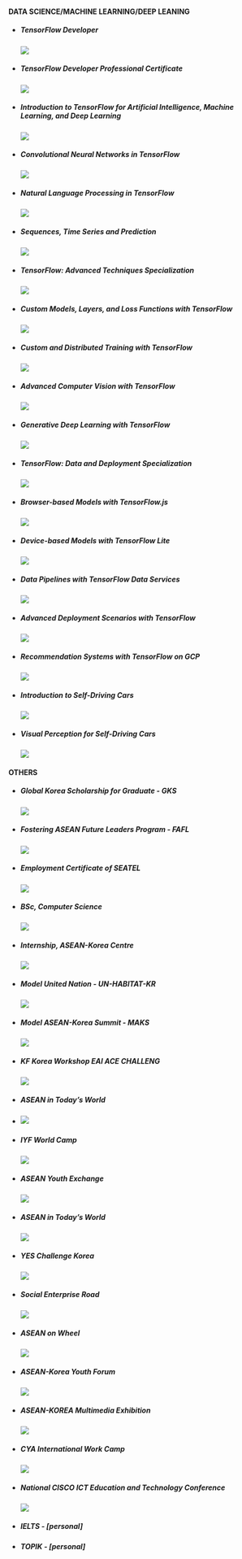 #### DATA SCIENCE/MACHINE LEARNING/DEEP LEANING

- ##### TensorFlow Developer

  <img src="certificates\TensorFlow Developer Certificate  II  TensorFlow.jpg">

- ##### TensorFlow Developer Professional Certificate

  <img src="certificates\TensorFlow Developer Professional Certificate Program  II  DeepLearning.AI\DeepLearning.AI TensorFlow Developer_E5NLXY3SAUSK.jpg">

- ##### Introduction to TensorFlow for Artificial Intelligence, Machine Learning, and Deep Learning 

  <img src="certificates\TensorFlow Developer Professional Certificate Program  II  DeepLearning.AI\Introduction to TensorFlow for Artificial Intelligence, Machine Learning, and Deep Learning_X9ACK8AYR3KK.jpg">

- ##### Convolutional Neural Networks in TensorFlow 

  <img src="certificates\TensorFlow Developer Professional Certificate Program  II  DeepLearning.AI\Convolutional Neural Networks in TensorFlow_9T3MAGFNUM7C.jpg">

- ##### Natural Language Processing in TensorFlow

  <img src="certificates\TensorFlow Developer Professional Certificate Program  II  DeepLearning.AI\Natural Language Processing in TensorFlow_EN5C3FQZX68J.jpg">

- ##### Sequences, Time Series and Prediction

  <img src="certificates\TensorFlow Developer Professional Certificate Program  II  DeepLearning.AI\Sequences, Time Series and Prediction_JTY4GMXDK5CZ.jpg">

- ##### TensorFlow: Advanced Techniques Specialization

  <img src="certificates\TensorFlow_Advanced Techniques Specialization  II  DeepLearning.AI\TensorFlow_Advanced Techniques_7Q2TZKJGYZM5.jpg">

- ##### Custom Models, Layers, and Loss Functions with TensorFlow

  <img src="certificates\TensorFlow_Advanced Techniques Specialization  II  DeepLearning.AI\Custom Models, Layers, and Loss Functions with TensorFlow_8VDG4V8QDUJX.jpg">

- ##### Custom and Distributed Training with TensorFlow

  <img src="certificates\TensorFlow_Advanced Techniques Specialization  II  DeepLearning.AI\Custom and Distributed Training with TensorFlow_GJ7E6CNYVFGD.jpg">

- ##### Advanced Computer Vision with TensorFlow

  <img src="certificates\TensorFlow_Advanced Techniques Specialization  II  DeepLearning.AI\Advanced Computer Vision with TensorFlow_CR9XEC5H9SR7.jpg">

- ##### Generative Deep Learning with TensorFlow 

  <img src="certificates\TensorFlow_Advanced Techniques Specialization  II  DeepLearning.AI\Generative Deep Learning with TensorFlow_HFJUSVLBD85P.jpg">

- ##### TensorFlow: Data and Deployment Specialization

  <img src="certificates\TensorFlow_Data and Deployment Specialization  II  DeepLearning.AI\TensorFlow_Data and Deployment_J6U8EHFNQP5N.jpg">

- ##### Browser-based Models with TensorFlow.js 

  <img src="certificates\TensorFlow_Data and Deployment Specialization  II  DeepLearning.AI\Browser-based Models with TensorFlow.js_E7DAHGV36GZJ.jpg">

- ##### Device-based Models with TensorFlow Lite 

  <img src="certificates\TensorFlow_Data and Deployment Specialization  II  DeepLearning.AI\Device-based Models with TensorFlow Lite_H5D4GVTBTL4J.jpg">

- ##### Data Pipelines with TensorFlow Data Services 

  <img src="certificates\TensorFlow_Data and Deployment Specialization  II  DeepLearning.AI\Data Pipelines with TensorFlow Data Services_9ZUNR3UE79FG.jpg">

- ##### Advanced Deployment Scenarios with TensorFlow 

  <img src="certificates\TensorFlow_Data and Deployment Specialization  II  DeepLearning.AI\Advanced Deployment Scenarios with TensorFlow_KSMJTZL7EM82.jpg">

- ##### Recommendation Systems with TensorFlow on GCP

  <img src="certificates\Recommendation Systems with TensorFlow on GCP  II  Google Cloud\Recommendation Systems with TensorFlow on GCP_Q9MCC2DYGV5J.jpg">

- ##### Introduction to Self-Driving Cars

  <img src="certificates\Self-Driving Cars Specialization  II  University of Toronto\Introduction to Self-Driving Cars_489DZWEYD7TV.jpg">

- ##### Visual Perception for Self-Driving Cars 

  <img src="certificates\Self-Driving Cars Specialization  II  University of Toronto\Visual Perception for Self-Driving Cars_EJWNNRFANV7S.jpg">

  

#### OTHERS

- ##### Global Korea Scholarship for Graduate - GKS

  <img src="certificates\other-certificates\[2018-2021]-Global Korea Scholarship for Graduate Program (GKS).jpg">

- ##### Fostering ASEAN Future Leaders  Program - FAFL

  <img src="certificates\other-certificates\[2014-2015]-Fostering ASEAN Future Leaders  Program (FAFL).jpg">

- ##### Employment Certificate of SEATEL 

  <img src="certificates\other-certificates\2018-Employment Certificate of SEATEL.jpg">

- ##### BSc, Computer Science

  <img src="certificates\other-certificates\2018-BSc in Computer Science.jpg">

- ##### Internship, ASEAN-Korea Centre 

  <img src="certificates\other-certificates\2015-ASEAN-Korea Centre Internship.jpg">

- ##### Model United Nation - UN-HABITAT-KR 

  <img src="certificates\other-certificates\2020-Model United Nation (UN-HABITAT-KR).jpg">

- ##### Model ASEAN-Korea Summit - MAKS

  <img src="certificates\other-certificates\2020-Model ASEAN-Korea Summit (MAKS).jpg">

- ##### KF Korea Workshop EAI ACE CHALLENG

  <img src="certificates\other-certificates\2020-KF Korea Workshop EAI ACE CHALLENG.jpg">

- ##### ASEAN in Today’s World

- <img src="certificates\other-certificates\2020-ASEAN in Today’s World Exchange Program.jpg">

- ##### IYF World Camp

  <img src="certificates\other-certificates\2017-IYF World Camp.jpg">

- ##### ASEAN Youth Exchange

  <img src="certificates\other-certificates\2017-ASEAN Youth Leader Exchange Program.jpg">

- ##### ASEAN in Today’s World

  <img src="certificates\other-certificates\2016-ASEAN in Today’s World Exchange Program.jpg">

- ##### YES Challenge Korea

  <img src="certificates\other-certificates\2014-YES Challenge Korea Program.jpg">

- ##### Social Enterprise Road

  <img src="certificates\other-certificates\2014-Social Enterprise Road Program.jpg">

- ##### ASEAN on Wheel 

  <img src="certificates\other-certificates\2014-ASEAN on Wheel Program.jpg">

- ##### ASEAN-Korea Youth Forum

  <img src="certificates\other-certificates\2014-ASEAN-Korea Youth Forum.jpg">

- ##### ASEAN-KOREA Multimedia Exhibition

  <img src="certificates\other-certificates\2014-ASEAN-KOREA Multimedia Exhibition.jpg">

- ##### CYA International Work Camp

  <img src="certificates\other-certificates\2014-CYA International Work-camp.jpg">

- ##### National CISCO ICT Education and Technology Conference

  <img src="certificates\other-certificates\2013-National CISCO ICT Education and Technology Conference.jpg">

- ##### IELTS - [personal]

- ##### TOPIK - [personal]

